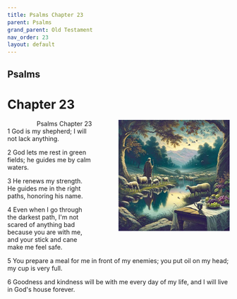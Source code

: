 ```yaml
---
title: Psalms Chapter 23
parent: Psalms
grand_parent: Old Testament
nav_order: 23
layout: default
---
```


## Psalms

# Chapter 23

<div style="clear: both; text-align: right;">
    <div style="max-width: 50%; height: auto; float: right; margin: 0 0 10px 10px; padding-left: 10%;">
        <img src="/assets/Image/Psalms/500/23.jpg" alt="Psalms Chapter 23" class="chapter-image">
    </div>
    <figcaption style="font-size: 14px; text-align: right;">Psalms Chapter 23</figcaption>
</div>
1 God is my shepherd; I will not lack anything.

2 God lets me rest in green fields; he guides me by calm waters.

3 He renews my strength. He guides me in the right paths, honoring his name.

4 Even when I go through the darkest path, I'm not scared of anything bad because you are with me, and your stick and cane make me feel safe.

5 You prepare a meal for me in front of my enemies; you put oil on my head; my cup is very full.

6 Goodness and kindness will be with me every day of my life, and I will live in God's house forever.


